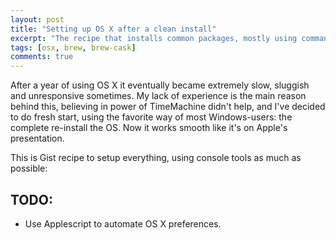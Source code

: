 ```yaml
---
layout: post
title: "Setting up OS X after a clean install"
excerpt: "The recipe that installs common packages, mostly using command line"
tags: [osx, brew, brew-cask]
comments: true
---
```


After a year of using OS X it eventually became extremely slow, sluggish and unresponsive sometimes.
My lack of experience is the main reason behind this, believing in power of TimeMachine didn't help, and I've decided to do fresh start, using the favorite way of most Windows-users: the complete re-install the OS. Now it works smooth like it's on Apple's presentation. 

This is Gist recipe to setup everything, using console tools as much as possible:
<script src="https://gist.github.com/unknownexception/4ea9eb4fda373b227fff.js"></script>

## TODO:

- Use Applescript to automate OS X preferences.
